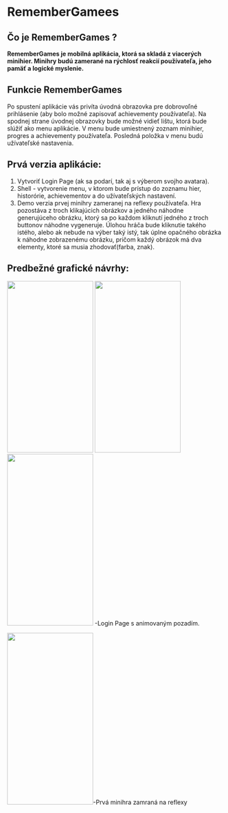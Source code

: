
# RememberGamees
## Čo je RememberGames ? 
__RememberGames je mobilná aplikácia, ktorá sa skladá z viacerých minihier. Minihry budú zamerané na rýchlosť reakcií používateľa, jeho pamäť a logické myslenie.__

## Funkcie RememberGames
Po spustení aplikácie vás privíta úvodná obrazovka pre dobrovoľné prihlásenie (aby bolo možné zapisovať achievementy používateľa). Na spodnej strane úvodnej obrazovky bude možné vidieť lištu, ktorá bude slúžiť ako menu aplikácie. V menu bude umiestnený zoznam minihier, progres a achievementy používateľa. Posledná položka v menu budú užívateľské nastavenia. 

## Prvá verzia aplikácie:
1. Vytvoriť Login Page (ak sa podarí, tak aj s výberom svojho avatara).
2. Shell - vytvorenie menu, v ktorom bude prístup do zoznamu hier, historórie, achievementov a do užívateľských nastavení.
3. Demo verzia prvej minihry zameranej na reflexy používateľa. Hra pozostáva z troch klikajúcich obrázkov a jedného náhodne generujúceho obrázku, ktorý sa po každom kliknutí jedného z troch buttonov náhodne vygeneruje. Úlohou hráča bude kliknutie takého istého, alebo ak nebude na výber taký istý, tak úplne opačného obrázka k náhodne zobrazenému obrázku, pričom každý obrázok má dva elementy, ktoré sa musia zhodovať(farba, znak). 

## Predbežné grafické návrhy:

<img src="https://user-images.githubusercontent.com/72004230/109521769-f1d2ff80-7aad-11eb-8e39-6a6e1b57d12e.png" width="200" height="400"> <img src="https://user-images.githubusercontent.com/72004230/109522518-a705b780-7aae-11eb-8e75-06cb12308449.png" width="200" height="400"> <img src="https://user-images.githubusercontent.com/72004230/109523566-c94c0500-7aaf-11eb-8cc9-2d6ffdac7dd2.png" width="200" height="400">
-Login Page s animovaným pozadím.
 
<img src="https://user-images.githubusercontent.com/72004230/111080959-4724fd00-8501-11eb-92cf-7c06d3ac5464.png" width="200" height="400">-Prvá minihra zamraná na reflexy




